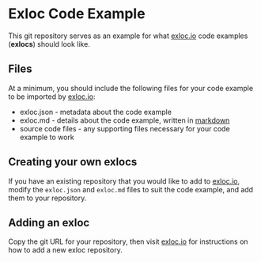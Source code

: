 # Exloc Code Example

This git repository serves as an example for what [exloc.io](https://exloc.io)
code examples (**exlocs**) should look like.


## Files

At a minimum, you should include the following files for your code example to
be imported by [exloc.io](https://exloc.io):

* exloc.json - metadata about the code example
* exloc.md - details about the code example, written in [markdown](https://daringfireball.net/projects/markdown/syntax)
* source code files - any supporting files necessary for your code example to work


## Creating your own exlocs

If you have an existing repository that you would like to add to [exloc.io](https://exloc.io),
modify the `exloc.json` and `exloc.md` files to suit the code example, and add
them to your repository.


## Adding an exloc

Copy the git URL for your repository, then visit [exloc.io](https://exloc.io) for
instructions on how to add a new exloc repository.
